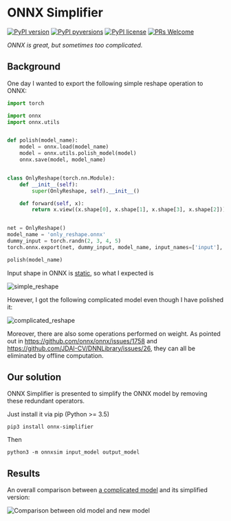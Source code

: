 # ONNX Simplifier

[![PyPI version](https://img.shields.io/pypi/v/onnx-simplifier.svg)](https://pypi.python.org/pypi/onnx-simplifier/)
[![PyPI pyversions](https://img.shields.io/pypi/pyversions/onnx-simplifier.svg)](https://pypi.python.org/pypi/onnx-simplifier/)
[![PyPI license](https://img.shields.io/pypi/l/onnx-simplifier.svg)](https://pypi.python.org/pypi/onnx-simplifier/)
[![PRs Welcome](https://img.shields.io/badge/PRs-welcome-brightgreen.svg?style=flat-square)](http://makeapullrequest.com)

_ONNX is great, but sometimes too complicated._

## Background

One day I wanted to export the following simple reshape operation to ONNX:

```python
import torch

import onnx
import onnx.utils


def polish(model_name):
    model = onnx.load(model_name)
    model = onnx.utils.polish_model(model)
    onnx.save(model, model_name)


class OnlyReshape(torch.nn.Module):
    def __init__(self):
        super(OnlyReshape, self).__init__()

    def forward(self, x):
        return x.view((x.shape[0], x.shape[1], x.shape[3], x.shape[2]))


net = OnlyReshape()
model_name = 'only_reshape.onnx'
dummy_input = torch.randn(2, 3, 4, 5)
torch.onnx.export(net, dummy_input, model_name, input_names=['input'], output_names=['output'])

polish(model_name)
```

Input shape in ONNX is [static](https://github.com/onnx/onnx/issues/654), so what I expected is

![simple_reshape](imgs/simple_reshape.png)

However, I got the following complicated model even though I have polished it:

![complicated_reshape](imgs/complicated_reshape.png)

Moreover, there are also some operations performed on weight. As pointed out in https://github.com/onnx/onnx/issues/1758
and https://github.com/JDAI-CV/DNNLibrary/issues/26, they can all be eliminated by offline computation.

## Our solution

ONNX Simplifier is presented to simplify the ONNX model by removing these redundant operators.

Just install it via pip (Python >= 3.5)

```
pip3 install onnx-simplifier
```

Then

```
python3 -m onnxsim input_model output_model
```

## Results

An overall comparison between
[a complicated model](https://github.com/JDAI-CV/DNNLibrary/issues/17#issuecomment-455934190)
and its simplified version:

![Comparison between old model and new model](imgs/comparison.png)

